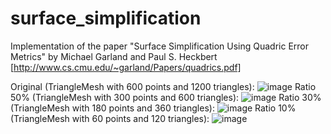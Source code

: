 # surface_simplification
Implementation of the paper "Surface Simplification Using Quadric Error Metrics" by Michael Garland and Paul S. Heckbert [http://www.cs.cmu.edu/~garland/Papers/quadrics.pdf]

Original (TriangleMesh with 600 points and 1200 triangles):
![image](https://user-images.githubusercontent.com/43323923/191625377-aa2cb87a-a135-4c92-8ad3-23e000b97bf8.png)
Ratio 50% (TriangleMesh with 300 points and 600 triangles):
![image](https://user-images.githubusercontent.com/43323923/191625125-7f061926-65f7-4058-9325-7dd63acd2a6e.png)
Ratio 30% (TriangleMesh with 180 points and 360 triangles):
![image](https://user-images.githubusercontent.com/43323923/191625269-27741873-ab1c-4802-a08f-59dfac552d90.png)
Ratio 10% (TriangleMesh with 60 points and 120 triangles):
![image](https://user-images.githubusercontent.com/43323923/191625326-b216c3bc-8750-452a-b7ec-f9684cb47c2d.png)
